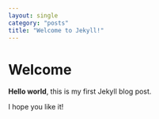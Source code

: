 ```yaml
---
layout: single
category: "posts"
title: "Welcome to Jekyll!"
---
```


# Welcome

**Hello world**, this is my first Jekyll blog post.

I hope you like it!
